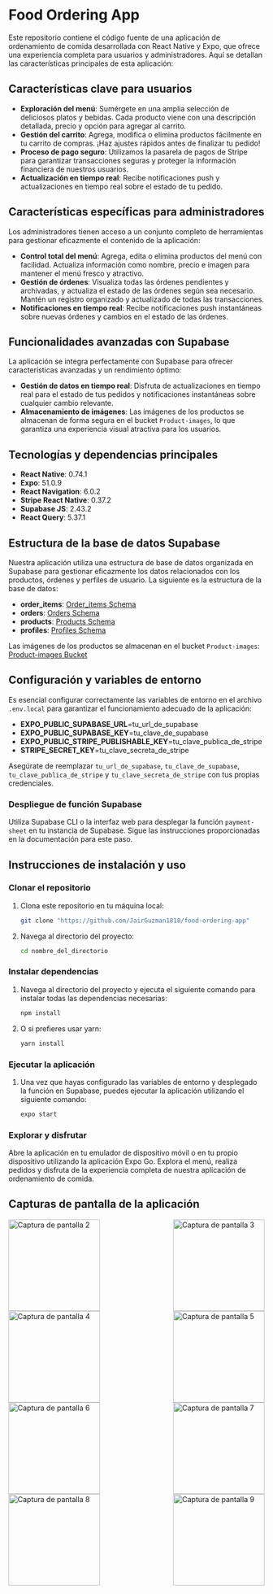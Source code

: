 # Food Ordering App

Este repositorio contiene el código fuente de una aplicación de ordenamiento de comida desarrollada con React Native y Expo, que ofrece una experiencia completa para usuarios y administradores. Aquí se detallan las características principales de esta aplicación:


## Características clave para usuarios

- **Exploración del menú**: Sumérgete en una amplia selección de deliciosos platos y bebidas. Cada producto viene con una descripción detallada, precio y opción para agregar al carrito.
- **Gestión del carrito**: Agrega, modifica o elimina productos fácilmente en tu carrito de compras. ¡Haz ajustes rápidos antes de finalizar tu pedido!
- **Proceso de pago seguro**: Utilizamos la pasarela de pagos de Stripe para garantizar transacciones seguras y proteger la información financiera de nuestros usuarios.
- **Actualización en tiempo real**: Recibe notificaciones push y actualizaciones en tiempo real sobre el estado de tu pedido.
  

## Características específicas para administradores

Los administradores tienen acceso a un conjunto completo de herramientas para gestionar eficazmente el contenido de la aplicación:

- **Control total del menú**: Agrega, edita o elimina productos del menú con facilidad. Actualiza información como nombre, precio e imagen para mantener el menú fresco y atractivo.
- **Gestión de órdenes**: Visualiza todas las órdenes pendientes y archivadas, y actualiza el estado de las órdenes según sea necesario. Mantén un registro organizado y actualizado de todas las transacciones.
- **Notificaciones en tiempo real**: Recibe notificaciones push instantáneas sobre nuevas órdenes y cambios en el estado de las órdenes.
  

## Funcionalidades avanzadas con Supabase

La aplicación se integra perfectamente con Supabase para ofrecer características avanzadas y un rendimiento óptimo:

- **Gestión de datos en tiempo real**: Disfruta de actualizaciones en tiempo real para el estado de tus pedidos y notificaciones instantáneas sobre cualquier cambio relevante.
- **Almacenamiento de imágenes**: Las imágenes de los productos se almacenan de forma segura en el bucket `Product-images`, lo que garantiza una experiencia visual atractiva para los usuarios.
  

## Tecnologías y dependencias principales

- **React Native**: 0.74.1
- **Expo**: 51.0.9
- **React Navigation**: 6.0.2
- **Stripe React Native**: 0.37.2
- **Supabase JS**: 2.43.2
- **React Query**: 5.37.1
  

## Estructura de la base de datos Supabase

Nuestra aplicación utiliza una estructura de base de datos organizada en Supabase para gestionar eficazmente los datos relacionados con los productos, órdenes y perfiles de usuario. La siguiente es la estructura de la base de datos:

- **order_items**: [Order_items Schema](https://github.com/JairGuzman1810/food-ordering-app/blob/master/github/Supabase-Schemas/Order-items.png)
- **orders**: [Orders Schema](https://github.com/JairGuzman1810/food-ordering-app/blob/master/github/Supabase-Schemas/Orders.png)
- **products**: [Products Schema](https://github.com/JairGuzman1810/food-ordering-app/blob/master/github/Supabase-Schemas/Products.png)
- **profiles**: [Profiles Schema](https://github.com/JairGuzman1810/food-ordering-app/blob/master/github/Supabase-Schemas/Profile.png)

Las imágenes de los productos se almacenan en el bucket `Product-images`: [Product-images Bucket](https://github.com/JairGuzman1810/food-ordering-app/blob/master/github/Supabase-Schemas/Product-images.png)


## Configuración y variables de entorno

Es esencial configurar correctamente las variables de entorno en el archivo `.env.local` para garantizar el funcionamiento adecuado de la aplicación:

- **EXPO_PUBLIC_SUPABASE_URL**=tu_url_de_supabase
- **EXPO_PUBLIC_SUPABASE_KEY**=tu_clave_de_supabase
- **EXPO_PUBLIC_STRIPE_PUBLISHABLE_KEY**=tu_clave_publica_de_stripe
- **STRIPE_SECRET_KEY**=tu_clave_secreta_de_stripe

Asegúrate de reemplazar `tu_url_de_supabase`, `tu_clave_de_supabase`, `tu_clave_publica_de_stripe` y `tu_clave_secreta_de_stripe` con tus propias credenciales.


### Despliegue de función Supabase

Utiliza Supabase CLI o la interfaz web para desplegar la función `payment-sheet` en tu instancia de Supabase. Sigue las instrucciones proporcionadas en la documentación para este paso.


## Instrucciones de instalación y uso

### Clonar el repositorio

1. Clona este repositorio en tu máquina local:
    ```sh
    git clone "https://github.com/JairGuzman1810/food-ordering-app"
    ```

2. Navega al directorio del proyecto:
    ```sh
    cd nombre_del_directorio
    ```

### Instalar dependencias

1. Navega al directorio del proyecto y ejecuta el siguiente comando para instalar todas las dependencias necesarias:
    ```sh
    npm install
    ```

2. O si prefieres usar yarn:
    ```sh
    yarn install
    ```

### Ejecutar la aplicación

1. Una vez que hayas configurado las variables de entorno y desplegado la función en Supabase, puedes ejecutar la aplicación utilizando el siguiente comando:
    ```sh
    expo start
    ```

### Explorar y disfrutar
Abre la aplicación en tu emulador de dispositivo móvil o en tu propio dispositivo utilizando la aplicación Expo Go. Explora el menú, realiza pedidos y disfruta de la experiencia completa de nuestra aplicación de ordenamiento de comida.

## Capturas de pantalla de la aplicación
<div style="display:flex; flex-wrap:wrap; justify-content:space-between;">
    <img src="https://github.com/JairGuzman1810/food-ordering-app/blob/master/github/App-Photos/App-2.jpeg" alt="Captura de pantalla 2" width="180"/>
    <img src="https://github.com/JairGuzman1810/food-ordering-app/blob/master/github/App-Photos/App-3.jpeg" alt="Captura de pantalla 3" width="180"/>
    <img src="https://github.com/JairGuzman1810/food-ordering-app/blob/master/github/App-Photos/App-4.jpeg" alt="Captura de pantalla 4" width="180"/>
    <img src="https://github.com/JairGuzman1810/food-ordering-app/blob/master/github/App-Photos/App-5.jpeg" alt="Captura de pantalla 5" width="180"/>
</div>
<div style="display:flex; flex-wrap:wrap; justify-content:space-between;">
    <img src="https://github.com/JairGuzman1810/food-ordering-app/blob/master/github/App-Photos/App-6.jpeg" alt="Captura de pantalla 6" width="180"/>
    <img src="https://github.com/JairGuzman1810/food-ordering-app/blob/master/github/App-Photos/App-7.jpeg" alt="Captura de pantalla 7" width="180"/>
    <img src="https://github.com/JairGuzman1810/food-ordering-app/blob/master/github/App-Photos/App-8.jpeg" alt="Captura de pantalla 8" width="180"/>
    <img src="https://github.com/JairGuzman1810/food-ordering-app/blob/master/github/App-Photos/App-9.jpeg" alt="Captura de pantalla 9" width="180"/>
</div>

